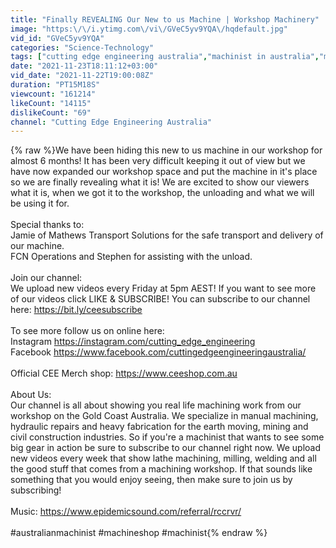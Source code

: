 ```yaml
---
title: "Finally REVEALING Our New to us Machine | Workshop Machinery"
image: "https:\/\/i.ytimg.com\/vi\/GVeC5yv9YQA\/hqdefault.jpg"
vid_id: "GVeC5yv9YQA"
categories: "Science-Technology"
tags: ["cutting edge engineering australia","machinist in australia","machininst"]
date: "2021-11-23T18:11:12+03:00"
vid_date: "2021-11-22T19:00:08Z"
duration: "PT15M18S"
viewcount: "161214"
likeCount: "14115"
dislikeCount: "69"
channel: "Cutting Edge Engineering Australia"
---
```

{% raw %}We have been hiding this new to us machine in our workshop for almost 6 months! It has been very difficult keeping it out of view but we have now expanded our workshop space and put the machine in it's place so we are finally revealing what it is! We are excited to show our viewers what it is, when we got it to the workshop, the unloading and what we will be using it for.<br /><br />Special thanks to:<br />Jamie of Mathews Transport Solutions for the safe transport and delivery of our machine.<br />FCN Operations and Stephen for assisting with the unload.<br /><br />Join our channel:<br />We upload new videos every Friday at 5pm AEST! If you want to see more of our videos click LIKE &amp; SUBSCRIBE! You can subscribe to our channel here: <a rel="nofollow" target="blank" href="https://bit.ly/ceesubscribe">https://bit.ly/ceesubscribe</a> <br /><br />To see more follow us on online here: <br />Instagram <a rel="nofollow" target="blank" href="https://instagram.com/cutting_edge_engineering">https://instagram.com/cutting_edge_engineering</a> <br />Facebook <a rel="nofollow" target="blank" href="https://www.facebook.com/cuttingedgeengineeringaustralia/">https://www.facebook.com/cuttingedgeengineeringaustralia/</a> <br /><br />Official CEE Merch shop: <a rel="nofollow" target="blank" href="https://www.ceeshop.com.au">https://www.ceeshop.com.au</a><br /><br />About Us:<br />Our channel is all about showing you real life machining work from our workshop on the Gold Coast Australia. We specialize in manual machining, hydraulic repairs and heavy fabrication for the earth moving, mining and civil construction industries. So if you're a machinist that wants to see some big gear in action be sure to subscribe to our channel right now. We upload new videos every week that show lathe machining, milling, welding and all the good stuff that comes from a machining workshop. If that sounds like something that you would enjoy seeing, then make sure to join us by subscribing! <br /><br />Music: <a rel="nofollow" target="blank" href="https://www.epidemicsound.com/referral/rccrvr/">https://www.epidemicsound.com/referral/rccrvr/</a><br /><br />#australianmachinist #machineshop #machinist{% endraw %}
